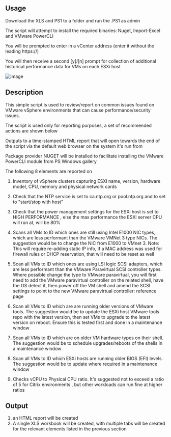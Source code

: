 ## Usage

Download the XLS and PS1 to a folder and run the .PS1 as admin

The script will attempt to install the required binaries: Nuget, Import-Excel and VMware PowerCLI

You will be prompted to enter in a vCenter address (enter it without the leading https://)

You will then receive a second [y]/[n] prompt for collection of additional historical performance data for VMs on each ESXi host

![image](https://github.com/getvpro/Get-VMware-QuickInventory/assets/50507806/1174173b-243c-40f5-be37-f85c43451934)


## Description

This simple script is used to review/report on common issues found on VMware vSphere environments that can cause performance/security issues. 

The script is used only for reporting purposes, a set of recommended actions are shown below

Outputs to a time-stamped HTML report that will open towards the end of the script via the default web browser on the system it's run from

Package provider NUGET will be installed to facilitate installing the VMware PowerCLI module from PS Windows gallery 

The following 8 elements are reported on

1. Inventory of vSphere clusters capturing ESXI name, version, hardware model, CPU, memory and physical network cards

1. Check that the NTP service is set to ca.ntp.org or pool.ntp.org and to set to "start/stop with host"

1. Check that the power management settings for the ESXi host is set to HIGH PERFORMANCE , else the max performance the ESXi server CPU will run at, will be 80%

1. Scans all VMs to ID which ones are still using Intel E1000 NIC types, which are less performant than the VMware VMNet 3 type NICs. The suggestion would be to change the NIC from E1000 to VMnet 3. Note: This will require re-adding static IP info, if a MAC address was used for firewall rules or DHCP reservation, that will need to be reset as well

1. Scan all VMs to ID which ones are using LSI logic SCSI adapters, which are less performant than the VMware Paravirtual SCSI controller types. Where possible change the type to VMware paravirtual, you will first need to add the VMware paravirtual controller on the related shell, have the OS detect it, then power off the VM shell and amend the SCSI settings to point to the new VMware paravirtual controller: reference page

1. Scan all VMs to ID which are are running older versions of VMware tools. The suggestion would be to update the ESXi host VMware tools repo with the latest version, then set VMs to upgrade to the latest version on reboot. Ensure this is tested first and done in a maintenance window

1. Scan all VMs to ID which are on older VM hardware types on their shell. The suggestion would be to schedule upgrades/reboots of the shells in a maintenance window

1. Scan all VMs to ID which ESXi hosts are running older BIOS (EFI) levels. The suggestion would be to update where required in a maintenance window

1. Checks vCPU to Physical CPU ratio. It's suggested not to exceed a ratio of 5 for Citrix environments , but other workloads can run fine at higher ratios
   
 ## Output
1. an HTML report will be created
2. A single XLS workbook will be created, with multiple tabs will be created for the relevant elements listed in the previous section
 
